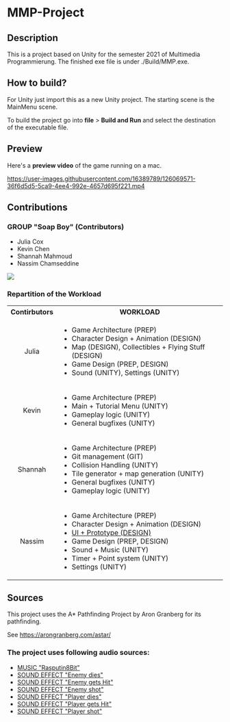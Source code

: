# MMP-Project
## Description 
This is a project based on Unity for the semester 2021 of Multimedia Programmierung.
The finished exe file is under ./Build/MMP.exe.

## How to build? 
For Unity just import this as a new Unity project.
The starting scene is the MainMenu scene.

To build the project go into **file** > **Build and Run** and select the destination of the executable file.

## Preview 
Here's a **preview video** of the game running on a mac.

https://user-images.githubusercontent.com/16389789/126069571-36f6d5d5-5ca9-4ee4-992e-4657d695f221.mp4

## Contributions
### GROUP "Soap Boy" (Contributors)
 - Julia Cox
 - Kevin Chen
 - Shannah Mahmoud
 - Nassim Chamseddine

[![](https://contrib.rocks/image?repo=SH2282000/MMP-Project)](https://github.com/SH2282000/MMP-Project/graphs/contributors)


### Repartition of the Workload
<table>
  <tbody>
    <tr>
      <th align="center">Contirbutors</th>
      <th align="center">WORKLOAD</th>
    </tr>
    <tr>
      <td align="center">Julia</td>
      <td align="left">
        <ul>
          <li>Game Architecture (PREP)</li>
          <li>Character Design + Animation (DESIGN)</li>
          <li>Map (DESIGN), Collectibles + Flying Stuff (DESIGN)</li>
          <li>Game Design (PREP, DESIGN)</li>
          <li>Sound (UNITY), Settings (UNITY)</li>
        </ul>
      </td>
    </tr>
    <tr>
      <td align="center">Kevin</td>
      <td align="left">
        <ul>
          <li>Game Architecture (PREP)</li>
          <li>Main + Tutorial Menu (UNITY)</li>
          <li>Gameplay logic (UNITY)</li>
          <li>General bugfixes (UNITY)</li>
        </ul>
      </td>
    </tr>
    <tr>
      <td align="center">Shannah</td>
      <td align="left">
        <ul>
          <li>Game Architecture (PREP)</li>
          <li>Git management (GIT)</li>
          <li>Collision Handling (UNITY)</li>
          <li>Tile generator + map generation (UNITY)</li>
          <li>General bugfixes (UNITY)</li>
          <li>Gameplay logic (UNITY)</li>
        </ul>
      </td>
    </tr>
    <tr>
      <td align="center">Nassim</td>
      <td align="left">
        <ul>
          <li>Game Architecture (PREP)</li>
          <li>Character Design + Animation (DESIGN)</li>
          <li><a href="https://www.figma.com/proto/jCEEvrzCO3oG9sB3TtK01f/Soap-Boy-%E2%80%93-MMP?node-id=5%3A27&scaling=min-zoom">UI + Prototype (DESIGN)</a></li>
          <li>Game Design (PREP, DESIGN)</li>
          <li>Sound + Music (UNITY)</li>
          <li>Timer + Point system (UNITY)</li>
          <li>Settings (UNITY)</li>
        </ul>
      </td>
    </tr>
  </tbody>
</table>

## Sources 
This project uses the A* Pathfinding Project by Aron Granberg for its pathfinding.

See https://arongranberg.com/astar/

### The project uses following audio sources:
 - <a href="https://www.youtube.com/watch?v=aUuLqa8TZZQ&list=FLgWoWDzVhBmvHSbKPNJwPvA&index=1">MUSIC "Rasputin8Bit"</a> 
 - <a href="https://www.zapsplat.com/music/body-hit-impact-with-baseball-bat-or-other-similar-club-hard-whack-with-a-crack-and-squelch-of-blood-version-1/">SOUND EFFECT "Enemy dies"</a> 
 - <a href="https://www.zapsplat.com/music/retro-8-bit-video-game-lose-life-die/">SOUND EFFECT "Enemy gets Hit"</a> 
 - <a href="https://www.zapsplat.com/music/cartoon-character-vocalisations-high-pitched-grunts-as-if-fighting-karate-1/">SOUND EFFECT "Enemy shot"</a> 
 - <a href="https://www.zapsplat.com/music/retro-game-tone-digital-synth-fifths-descend-negative-could-be-used-for-lose-a-life-die-lose-points-etc-5/">SOUND EFFECT "Player dies"</a> 
 - <a href="https://www.zapsplat.com/music/big-bubble-blown-into-glass-through-drinking-straw-2/">SOUND EFFECT "Player gets Hit"</a> 
 - <a href="https://www.zapsplat.com/music/cartoon-drip-or-bubble-pop-wet-popping-sound-version-3/">SOUND EFFECT "Player shot"</a>
